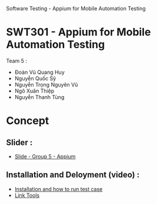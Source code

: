 Software Testing - Appium for Mobile Automation Testing

# SWT301 - Appium for Mobile Automation Testing
 
Team 5 :
- Đoàn Vũ Quang Huy
- Nguyễn Quốc Sỹ
- Nguyễn Trọng Nguyên Vũ
- Ngô Xuân Thiệp
- Nguyễn Thanh Tùng

# Concept 

  ## Slider :
  - [Slide - Group 5 - Appium](https://docs.google.com/presentation/d/1ZIQ9rxUTfYozXZtvPRz3gpDtuTSFTiNy/edit?rtpof=true)
  
  ## Installation and Deloyment (video) :
  - [Installation and how to run test case](https://drive.google.com/file/d/1N3sWakRY_A85zn2rmJrSJNweFRF7QFrH/view?usp=sharing)
  - [Link Tools](https://drive.google.com/file/d/1cg09N6mL1cc3rneTzz19Nr2wxpKmmdoF/view)
  
